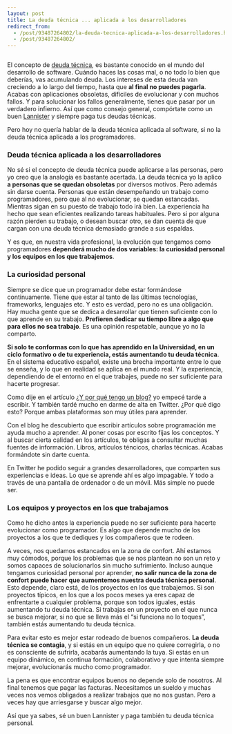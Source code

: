 ```yaml
---
layout: post
title: La deuda técnica ... aplicada a los desarrolladores
redirect_from:
  - /post/93487264802/la-deuda-tecnica-aplicada-a-los-desarrolladores.html
  - /post/93487264802/
---
```


<p><img src="http://38.media.tumblr.com/4a9cab086755fe8531111dca43839a0d/tumblr_inline_n9mdn5SRy31sno6e9.jpg" alt=""/></p>

<p>El concepto de <a href="http://es.wikipedia.org/wiki/Deuda_t%C3%A9cnica">deuda técnica</a>, es bastante conocido en el mundo del desarrollo de software. Cuándo haces las cosas mal, o no todo lo bien que deberías, vas acumulando deuda. Los intereses de esta deuda van creciendo a lo largo del tiempo, hasta que <strong>al final no puedes pagarla</strong>. Acabas con aplicaciones obsoletas, difíciles de evolucionar y con muchos fallos. Y para solucionar los fallos generalmente, tienes que pasar por un verdadero infierno. Así que como consejo general, compórtate como un buen <a href="http://es.wikipedia.org/wiki/Casa_Lannister">Lannister</a> y siempre paga tus deudas técnicas.</p>

<p>Pero hoy no quería hablar de la deuda técnica aplicada al software, si no la deuda técnica aplicada a los programadores.</p>

<h3>Deuda técnica aplicada a los desarrolladores</h3>

<p>No sé si el concepto de deuda técnica puede aplicarse a las personas, pero yo creo que la analogía es bastante acertada. La deuda técnica yo la aplico <strong>a personas que se quedan obsoletas</strong> por diversos motivos. Pero además sin darse cuenta. Personas que están desempeñando un trabajo como programadores, pero que al no evolucionar, se quedan estancadas. Mientras sigan en su puesto de trabajo todo irá bien. La experiencia ha hecho que sean eficientes realizando tareas habituales. Pero si por alguna razón pierden su trabajo, o desean buscar otro, se dan cuenta de que cargan con una deuda técnica demasiado grande a sus espaldas.</p>

<p>Y es que, en nuestra vida profesional, la evolución que tengamos como programadores <strong>dependerá mucho de dos variables: la curiosidad personal y los equipos en los que trabajemos</strong>.</p>

<h3>La curiosidad personal</h3>

<p>Siempre se dice que un programador debe estar formándose continuamente. Tiene que estar al tanto de las últimas tecnologías, frameworks, lenguajes etc. Y esto es verdad, pero no es una obligación. Hay mucha gente que se dedica a desarrollar que tienen suficiente con lo que aprende en su trabajo. <strong>Prefieren dedicar su tiempo libre a algo que para ellos no sea trabajo</strong>. Es una opinión respetable, aunque yo no la comparto.</p>

<p><strong>Si solo te conformas con lo que has aprendido en la Universidad, en un ciclo formativo o de tu experiencia, estás aumentando tu deuda técnica</strong>. En el sistema educativo español, existe una brecha importante entre lo que se enseña, y lo que en realidad se aplica en el mundo real. Y la experiencia, dependiendo de el entorno en el que trabajes, puede no ser suficiente para hacerte progresar.</p>

<p>Como dije en el artículo <a href="http://www.charlascylon.com/post/90644914062/y-por-que-tengo-un-blog">¿Y por qué tengo un blog?</a> yo empecé tarde a escribir. Y también tardé mucho en darme de alta en Twitter. ¿Por qué digo esto? Porque ambas plataformas son muy útiles para aprender.</p>

<p>Con el blog he descubierto que escribir artículos sobre programación me ayuda mucho a aprender. Al poner cosas por escrito fijas los conceptos. Y al buscar cierta calidad en los artículos, te obligas a consultar muchas fuentes de información. Libros, artículos téncicos, charlas técnicas. Acabas formándote sin darte cuenta.</p>

<p>En Twitter he podido seguir a grandes desarrolladores, que comparten sus experiencias e ideas. Lo que se aprende ahí es algo impagable. Y todo a través de una pantalla de ordenador o de un móvil. Más simple no puede ser.</p>

<h3>Los equipos y proyectos en los que trabajamos</h3>

<p>Como he dicho antes la experiencia puede no ser suficiente para hacerte evolucionar como programador. Es algo que depende mucho de los proyectos a los que te dediques y los compañeros que te rodeen.</p>

<p>A veces, nos quedamos estancados en la zona de confort. Ahí estamos muy cómodos, porque los problemas que se nos plantean no son un reto y somos capaces de solucionarlos sin mucho sufrimiento. Incluso aunque tengamos curiosidad personal por aprender, <strong>no salir nunca de la zona de confort puede hacer que aumentemos nuestra deuda técnica personal</strong>.  Esto depende, claro está, de los proyectos en los que trabajemos. Si son proyectos típicos, en los que a los pocos meses ya eres capaz de enfrentarte a cualquier problema, porque son todos iguales, estás aumentando tu deuda técnica. Si trabajas en un proyecto en el que nunca se busca mejorar, si no que se lleva más el &ldquo;si funciona no lo toques&rdquo;, también estás aumentando tu deuda técnica.</p>

<p>Para evitar esto es mejor estar rodeado de buenos compañeros. <strong>La deuda técnica se contagia</strong>, y si estás en un equipo que no quiere corregirla,  o no es consciente de sufrirla, acabarás aumentando la tuya. Si estás en un equipo dinámico, en continua formación, colaborativo y que intenta siempre mejorar, evolucionarás mucho como programador.</p>

<p>La pena es que encontrar equipos buenos no depende solo de nosotros. Al final tenemos que pagar las facturas. Necesitamos un sueldo y muchas veces nos vemos obligados a realizar trabajos que no nos gustan. Pero a veces hay que arriesgarse y buscar algo mejor.</p>

<p>Así que ya sabes, sé un buen Lannister y paga también tu deuda técnica personal.</p>
